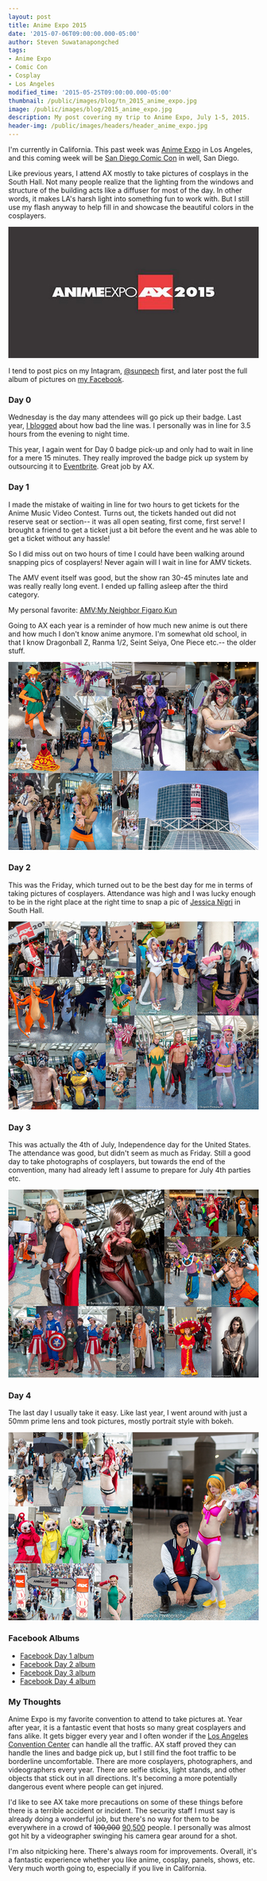 ```yaml
---
layout: post
title: Anime Expo 2015
date: '2015-07-06T09:00:00.000-05:00'
author: Steven Suwatanapongched
tags:
- Anime Expo
- Comic Con
- Cosplay
- Los Angeles
modified_time: '2015-05-25T09:00:00.000-05:00'
thumbnail: /public/images/blog/tn_2015_anime_expo.jpg
image: /public/images/blog/2015_anime_expo.jpg
description: My post covering my trip to Anime Expo, July 1-5, 2015.
header-img: /public/images/headers/header_anime_expo.jpg
---
```


I'm currently in California. This past week was [Anime Expo](http://www.anime-expo.org/) in Los Angeles, and this coming week will be [San Diego Comic Con](http://www.comic-con.org/cci) in well, San Diego.

Like previous years, I attend AX mostly to take pictures of cosplays in the South Hall. Not many people realize that the lighting from the windows and structure of the building acts like a diffuser for most of the day. In other words, it makes LA's harsh light into something fun to work with. But I still use my flash anyway to help fill in and showcase the beautiful colors in the cosplayers.

![Anime Expo 2015](/public/images/blog/2015_anime_expo.jpg)

I tend to post pics on my Intagram, [@sunpech](http://instagram.com/sunpech) first, and later post the full album of pictures on [my Facebook](http://facebook.com/sunpechphotography).

### Day 0

Wednesday is the day many attendees will go pick up their badge. Last year, [I blogged](/2014/07/anime-expo-2014/) about how bad the line was. I personally was in line for 3.5 hours from the evening to night time.

This year, I again went for Day 0 badge pick-up and only had to wait in line for a mere 15 minutes. They really improved the badge pick up system by outsourcing it to [Eventbrite](https://www.eventbrite.com/). Great job by AX.

### Day 1

I made the mistake of waiting in line for two hours to get tickets for the Anime Music Video Contest. Turns out, the tickets handed out did not reserve seat or section-- it was all open seating, first come, first serve! I brought a friend to get a ticket just a bit before the event and he was able to get a ticket without any hassle!

So I did miss out on two hours of time I could have been walking around snapping pics of cosplayers! Never again will I wait in line for AMV tickets.

The AMV event itself was good, but the show ran 30-45 minutes late and was really really long event. I ended up falling asleep after the third category.

My personal favorite: [AMV:My Neighbor Figaro Kun](https://youtu.be/qgoSJRt0Cuc)

Going to AX each year is a reminder of how much new anime is out there and how much I don't know anime anymore. I'm somewhat old school, in that I know Dragonball Z, Ranma 1/2, Seint Seiya, One Piece etc.-- the older stuff.

![Anime Expo 2015 - Day 1 collage](/public/images/blog/2015_anime_expo_day_01.jpg)

### Day 2

This was the Friday, which turned out to be the best day for me in terms of taking pictures of cosplayers. Attendance was high and I was lucky enough to be in the right place at the right time to snap a pic of [Jessica Nigri](https://www.facebook.com/OfficialJessicaNigri) in South Hall.

![Anime Expo 2015 - Day 2 collage](/public/images/blog/2015_anime_expo_day_02.jpg)

### Day 3

This was actually the 4th of July, Independence day for the United States. The attendance was good, but didn't seem as much as Friday. Still a good day to take photographs of cosplayers, but towards the end of the convention, many had already left I assume to prepare for July 4th parties etc.

![Anime Expo 2015 - Day 3 collage](/public/images/blog/2015_anime_expo_day_03.jpg)

### Day 4

The last day I usually take it easy. Like last year, I went around with just a 50mm prime lens and took pictures, mostly portrait style with bokeh.

![Anime Expo 2015 - Day 4 collage](/public/images/blog/2015_anime_expo_day_04.jpg)

### Facebook Albums

* [Facebook Day 1 album](https://www.facebook.com/media/set/?set=a.911783278886697.1073741885.408588035872893&type=3)
* [Facebook Day 2 album](https://www.facebook.com/media/set/?set=a.912810192117339.1073741886.408588035872893&type=3)
* [Facebook Day 3 album](https://www.facebook.com/media/set/?set=a.912818425449849.1073741887.408588035872893&type=3)
* [Facebook Day 4 album](https://www.facebook.com/media/set/?set=a.913188475412844.1073741888.408588035872893&type=3)

### My Thoughts

Anime Expo is my favorite convention to attend to take pictures at. Year after year, it is a fantastic event that hosts so many great cosplayers and fans alike. It gets bigger every year and I often wonder if the [Los Angeles Convention Center](http://www.lacclink.com/) can handle all the traffic. AX staff proved they can handle the lines and badge pick up, but I still find the foot traffic to be borderline uncomfortable. There are more cosplayers, photographers, and videographers every year. There are selfie sticks, light stands, and other objects that stick out in all directions. It's becoming a more potentially dangerous event where people can get injured.

I'd like to see AX take more precautions on some of these things before there is a terrible accident or incident. The security staff I must say is already doing a wonderful job, but there's no way for them to be everywhere in a crowd of <strike>100,000</strike> [90,500](http://www.anime-expo.org/24th-annual-anime-expo-ax-breaks-attendance-records/) people. I personally was almost got hit by a videographer swinging his camera gear around for a shot.

I'm also nitpicking here. There's always room for improvements. Overall, it's a fantastic experience whether you like anime, cosplay, panels, shows, etc. Very much worth going to, especially if you live in California.
